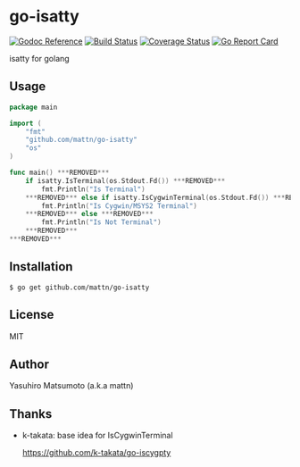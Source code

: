 # go-isatty

[![Godoc Reference](https://godoc.org/github.com/mattn/go-isatty?status.svg)](http://godoc.org/github.com/mattn/go-isatty)
[![Build Status](https://travis-ci.org/mattn/go-isatty.svg?branch=master)](https://travis-ci.org/mattn/go-isatty)
[![Coverage Status](https://coveralls.io/repos/github/mattn/go-isatty/badge.svg?branch=master)](https://coveralls.io/github/mattn/go-isatty?branch=master)
[![Go Report Card](https://goreportcard.com/badge/mattn/go-isatty)](https://goreportcard.com/report/mattn/go-isatty)

isatty for golang

## Usage

```go
package main

import (
	"fmt"
	"github.com/mattn/go-isatty"
	"os"
)

func main() ***REMOVED***
	if isatty.IsTerminal(os.Stdout.Fd()) ***REMOVED***
		fmt.Println("Is Terminal")
	***REMOVED*** else if isatty.IsCygwinTerminal(os.Stdout.Fd()) ***REMOVED***
		fmt.Println("Is Cygwin/MSYS2 Terminal")
	***REMOVED*** else ***REMOVED***
		fmt.Println("Is Not Terminal")
	***REMOVED***
***REMOVED***
```

## Installation

```
$ go get github.com/mattn/go-isatty
```

## License

MIT

## Author

Yasuhiro Matsumoto (a.k.a mattn)

## Thanks

* k-takata: base idea for IsCygwinTerminal

    https://github.com/k-takata/go-iscygpty
